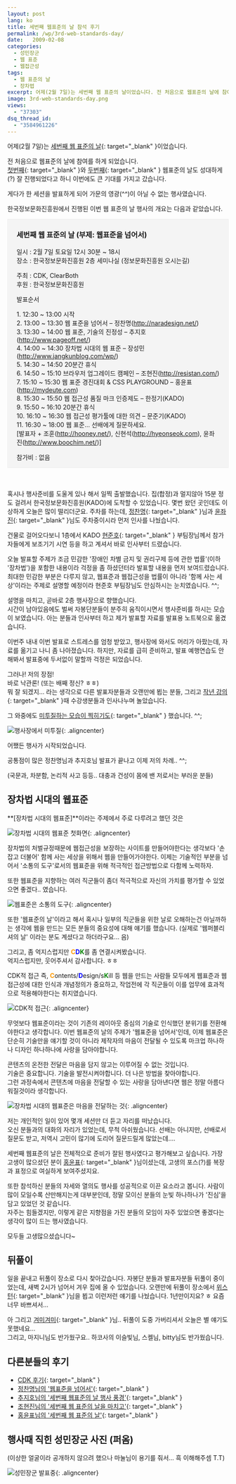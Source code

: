 ```yaml
---
layout: post
lang: ko
title: 세번째 웹표준의 날 참석 후기
permalink: /wp/3rd-web-standards-day/
date:   2009-02-08
categories:
  - 성민장군
  - 웹 표준
  - 웹접근성
tags:
  - 웹 표준의 날
  - 장차법
excerpt: 어제(2월 7일)는 세번째 웹 표준의 날이었습니다. 전 처음으로 웹표준의 날에 참여를 하게 되었습니다. 첫번째와 두번째 웹표준의 날도 성대하게(?) 잘 진행되었다고 하니 이번에도 큰 기대를 가지고 갔습니다. 게다가 한 세션을 발표하게 되어 가문의 영광(^^)이 아닐 수 없는 행사였습니다. 혹시나 행사준비를 도울게 있나 해서 일찍 출발했습니다. 집(합정)과 멀지않아 15분 정도 걸려서 한국정보문화진흥원(KADO)에 도착할 수 있었습니다. 몇번 왔던 곳인데도 이상하게 오늘은 많이 떨리더군요. 주차를 하는데, 정찬명님과 윤좌진님도 주차중이시라 먼저 인사를 나눴습니다. 건물로 걸어오다보니 1층에서 KADO 현준호 부팀장님께서 참가자들에게 보조기기 [...]
image: 3rd-web-standards-day.png
views:
  - "37303"
dsq_thread_id:
  - "3584961226"
---
```


어제(2월 7일)는 [세번째 웹 표준의 날](http://forum.standardmag.org/viewtopic.php?id=2567){: target="_blank" }이었습니다.

전 처음으로 웹표준의 날에 참여를 하게 되었습니다.  
[첫번째](http://wiki.standardmag.org/kws1day){: target="_blank" }와 [두번째](http://wiki.standardmag.org/kws2day){: target="_blank" } 웹표준의 날도 성대하게(?) 잘 진행되었다고 하니 이번에도 큰 기대를 가지고 갔습니다.

게다가 한 세션을 발표하게 되어 가문의 영광(^^)이 아닐 수 없는 행사였습니다.

한국정보문화진흥원에서 진행된 이번 웹 표준의 날 행사의 개요는 다음과 같았습니다.

<div style="border: 1px solid #eee; padding: 0 20px; background-color: #f4f4f4;">
  <h3>
    세번째 웹 표준의 날 (부제: 웹표준을 넘어서)
  </h3>
  
  <p>
    일시 : 2월 7일 토요일 12시 30분 ~ 18시<br /> 장소 : 한국정보문화진흥원 2층 세미나실 (정보문화진흥원 오시는길)
  </p>
  
  <p>
    주최 : CDK, ClearBoth<br /> 후원 : 한국정보문화진흥원
  </p>
  
  <p>
    발표순서
  </p>
  
  <p>
    1. 12:30 ~ 13:00 시작<br /> 2. 13:00 ~ 13:30 웹 표준을 넘어서 &#8211; 정찬명(<a href="http://naradesign.net/">http://naradesign.net/</a>)<br /> 3. 13:30 ~ 14:00 웹 표준, 기술의 진정성 &#8211; 추지호(<a href="http://www.pageoff.net/">http://www.pageoff.net/</a>)<br /> 4. 14:00 ~ 14:30 장차법 시대의 웹 표준 &#8211; 장성민(<a href="http://www.jangkunblog.com/">http://www.jangkunblog.com/wp/</a>)<br /> 5. 14:30 ~ 14:50 20분간 휴식<br /> 6. 14:50 ~ 15:10 브라우저 업그레이드 캠페인 &#8211; 조현진(<a href="http://resistan.com/">http://resistan.com/</a>)<br /> 7. 15:10 ~ 15:30 웹 표준 경진대회 & CSS PLAYGROUND &#8211; 홍윤표(<a href="http://mydeute.com">http://mydeute.com</a>)<br /> 8. 15:30 ~ 15:50 웹 접근성 품질 마크 인증제도 &#8211; 한정기(KADO)<br /> 9. 15:50 ~ 16:10 20분간 휴식<br /> 10. 16:10 ~ 16:30 웹 접근성 평가툴에 대한 의견 &#8211; 문준기(KADO)<br /> 11. 16:30 ~ 18:00 웹 표준... 선배에게 질문하세요.<br /> [발표자 + 조훈(<a href="http://hooney.net/">http://hooney.net/</a>), 신현석(<a href="http://hyeonseok.com">http://hyeonseok.com</a>), 윤좌진(<a href="http://www.boochim.net/">http://www.boochim.net/</a>)]
  </p>
  
  <p>
    참가비 : 없음
  </p>
</div><br><br>

혹시나 행사준비를 도울게 있나 해서 일찍 출발했습니다. 집(합정)과 멀지않아 15분 정도 걸려서 한국정보문화진흥원(KADO)에 도착할 수 있었습니다. 몇번 왔던 곳인데도 이상하게 오늘은 많이 떨리더군요. 주차를 하는데, [정찬명](http://naradesign.net/){: target="_blank" }님과 [윤좌진](http://www.boochim.net/){: target="_blank" }님도 주차중이시라 먼저 인사를 나눴습니다.

건물로 걸어오다보니 1층에서 KADO [현준호](http://jhyun.wordpress.com/){: target="_blank" } 부팀장님께서 참가자들에게 보조기기 시연 등을 하고 계셔서 바로 인사부터 드렸습니다.

오늘 발표할 주제가 조금 민감한 '장애인 차별 금지 및 권리구제 등에 관한 법률'(이하 '장차법')을 포함한 내용이라 걱정을 좀 하셨던터라 발표할 내용을 먼저 보여드렸습니다. 최대한 민감한 부분은 다루지 않고, 웹표준과 웹접근성을 법률이 아니라 '함께 사는 세상'이라는 주제로 설명할 예정이라 현준호 부팀장님도 안심하시는 눈치였습니다. ^^;

설명을 마치고, 곧바로 2층 행사장으로 향했습니다.  
시간이 남아있음에도 벌써 자봉단분들이 분주히 움직이시면서 행사준비를 하시는 모습이 보였습니다. 아는 분들과 인사부터 하고 제가 발표할 자료를 발표용 노트북으로 옮겼습니다.

이번주 내내 이번 발표로 스트레스를 엄청 받았고, 행사장에 와서도 머리가 아팠는데, 자료를 옮기고 나니 좀 나아졌습니다. 하지만, 자료를 급히 준비하고, 발표 예행연습도 안해봐서 발표중에 두서없이 말할까 걱정은 되었습니다.

그러나! 저의 장점!  
바로 낙관론! (또는 배째 정신? ㅎㅎ)  
뭐 잘 되겠지... 라는 생각으로 다른 발표자분들과 오랜만에 뵙는 분들, 그리고 [작년 강의](http://www.jangkunblog.com/wp/2009-kado-web-accessibility-professional-education/){: target="_blank" }때 수강생분들과 인사나누며 놀았습니다.
  
그 와중에도 [미투질하는 모습이 찍히기도](http://me2day.net/naxer/2009/02/07#13:22:15){: target="_blank" } 했습니다. ^^;

![행사장에서 미투질](/assets/img/2009/20090207_005.jpg){: .aligncenter}

어쨌든 행사가 시작되었습니다.
  
공통점이 많은 정찬명님과 추지호님 발표가 끝나고 이제 저의 차례.. ^^;
  
(국문과, 차분함, 논리적 사고 등등.. 대충과 건성이 몸에 밴 저로서는 부러운 분들)

## 장차법 시대의 웹표준

**[장차법 시대의 웹표준]**이라는 주제에서 주로 다루려고 했던 것은

![장차법 시대의 웹표준 첫화면](/assets/img/2009/20090207_001.jpg){: .aligncenter}

장차법의 처벌규정때문에 웹접근성을 보장하는 사이트를 만들어야한다는 생각보다 '손잡고 더불어' 함께 사는 세상을 위해서 웹을 만들어가야한다. 이제는 기술적인 부분을 넘어서 '소통의 도구'로서의 웹표준을 위해 적극적인 접근방법으로 다함께 노력하자.
  
또한 웹표준을 지향하는 여러 직군들이 좀더 적극적으로 자신의 가치를 평가할 수 있었으면 좋겠다.. 였습니다.

![웹표준은 소통의 도구](/assets/img/2009/20090207_002.jpg){: .aligncenter}

또한 '웹표준의 날'이라고 해서 혹시나 일부의 직군들을 위한 날로 오해하는건 아닐까하는 생각에 웹을 만드는 모든 분들의 중요성에 대해 얘기를 했습니다. (실제로 '웹퍼블리셔의 날' 이라는 분도 계셨다고 하더라구요... 음)

그리고, 좀 억지스럽지만 <strong style="color: #ff9900;">C</strong><strong style="color: #0000ff;">D</strong><strong style="color: #008000;">K</strong>를 좀 연결시켜봤습니다.  
억지스럽지만, 웃어주셔서 감사합니다. ㅎㅎ
  
CDK적 접근 즉, <strong style="color: #ff9900;">C</strong>ontents/<strong style="color: #0000ff;">D</strong>esign/s<strong style="color: #008000;">K</strong>ill 등 웹을 만드는 사람들 모두에게 웹표준과 웹접근성에 대한 인식과 개념정의가 중요하고, 작업전에 각 직군들이 이를 업무에 효과적으로 적용해야한다는 취지였습니다.

![CDK적 접근](/assets/img/2009/20090207_003.jpg){: .aligncenter}

무엇보다 웹표준이라는 것이 기존의 레이아웃 중심의 기술로 인식했던 분위기를 전환해야한다고 생각합니다. 이번 웹표준의 날의 주제가 '웹표준을 넘어서'인데, 이제 웹표준은 단순히 기술만을 얘기할 것이 아니라 제작자의 마음이 전달될 수 있도록 마크업 하나하나 디자인 하나하나에 사랑을 담아야합니다.

콘텐츠의 온전한 전달은 마음을 담지 않고는 이루어질 수 없는 것입니다.  
기술은 중요합니다. 기술을 발전시켜야합니다. 더 나은 방법을 찾아야합니다.  
그런 과정속에서 콘텐츠에 마음을 전달할 수 있는 사랑을 담아낸다면 웹은 정말 아름다워질것이라 생각합니다.

![장차법 시대의 웹표준은 마음을 전달하는 것](/assets/img/2009/20090207_004.jpg){: .aligncenter}

저는 개인적인 일이 있어 몇개 세션만 더 듣고 자리를 떠났습니다.  
오신 분들과의 대화의 자리가 있었는데, 무척 아쉬웠습니다. 선배는 아니지만, 선배로서 질문도 받고, 저역시 고민이 많기에 도리어 질문드릴게 많았는데....

세번째 웹표준의 날은 전체적으로 준비가 잘된 행사였다고 평가해보고 싶습니다. 가장 고생이 많으셨던 분이 [홍윤표](http://mydeute.com/){: target="_blank" }님이셨는데, 고생의 포스(?)를 복장과 표정으로 여실하게 보여주셨지요.
  
또한 참석하신 분들의 자세와 열의도 행사를 성공적으로 이끈 요소라고 봅니다. 사람이 많이 모일수록 산만해지는게 대부분인데, 정말 모이신 분들의 눈빛 하나하나가 '진심'을 담고 있었던 것 같습니다.  
자주는 힘들겠지만, 이렇게 같은 지향점을 가진 분들의 모임이 자주 있었으면 좋겠다는 생각이 많이 드는 행사였습니다.
  
모두들 고생많으셨습니다~

## 뒤풀이

일을 끝내고 뒤풀이 장소로 다시 찾아갔습니다. 자봉단 분들과 발표자분들 뒤풀이 중이었는데, 새벽 2시가 넘어서 겨우 집에 올 수 있었습니다. 오랜만에 뒤풀이 장소에서 [위스턴](http://blog.wystan.net/){: target="_blank" }님을 뵙고 이런저런 얘기를 나눴습니다. 1년만이지요? ㅎ 요즘 너무 바쁘셔서...
  
아 그리고 [겨미겨미](http://miya.pe.kr/){: target="_blank" }님.. 뒤풀이 도중 가버리셔서 오늘은 별 얘기도 못했네요...  
그리고, 마지니님도 반가웠구요.. 하코사의 이슬빛님, 스켈님, bitty님도 반가웠습니다.

## 다른분들의 후기

  * [CDK 후기](http://forum.standardmag.org/viewtopic.php?id=2617){: target="_blank" }
  * [정찬명님의 '웹표준을 넘어서'](http://naradesign.net/wp/2009/02/08/604/){: target="_blank" }
  * [추지호님의 '세번째 웹표준의 날 행사 풍경'](http://www.pageoff.net/882){: target="_blank" }
  * [조현진님의 '세번째 웹 표준의 날을 마치고'](http://resistan.com/3rd-web-standards-day/){: target="_blank" }
  * [홍윤표님의 '세번째 웹 표준의 날'](http://mydeute.com/txp/article/134/KWSD3rd){: target="_blank" }

## 행사때 직힌 성민장군 사진 (퍼옴)

(이상한 얼굴이라 공개하지 않으려 했으나 마눌님이 용기를 줘서... 흑 이해해주셈 T.T)

![성민장군 발표중](/assets/img/2009/20090207_006.jpg){: .aligncenter}
